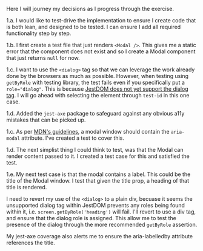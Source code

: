Here I will journey my decisions as I progress through the exercise.

1.a.
I would like to test-drive the implementation to ensure I create code that is both lean, and designed to be tested. I can ensure I add all required functionality step by step.

1.b.
I first create a test file that just renders `<Modal />`. This gives me a static error that the component does not exist and so I create a Modal component that just returns `null` for now.

1.c.
I want to use the `<dialog>` tag so that we can leverage the work already done by the browsers as much as possible. However, when testing using `getByRole` with testing library, the test fails even if you specifically put a `role="dialog"`. This is because [JestDOM does not yet support the dialog tag](https://github.com/jsdom/jsdom/issues/3294). I will go ahead with selecting the element through `test-id` in this one case.

1.d.
Added the `jest-axe` package to safeguard against any obvious a11y mistakes that can be picked up.

1.c.
As per [MDN's guidelines](https://developer.mozilla.org/en-US/docs/Web/HTML/Element/dialog), a modal window should contain the `aria-modal` attribute. I've created a test to cover this.

1.d.
The next simplist thing I could think to test, was that the Modal can render content passed to it. I created a test case for this and satisfied the test.

1.e.
My next test case is that the modal contains a label. This could be the title of the Modal window. I test that given the title prop, a heading of that title is rendered.

I need to revert my use of the `<dialog>` to a plain div, becuase it seems the unsupported dialog tag within JestDOM prevents any roles being found within it, i.e. `screen.getByRole('heading')` will fail. I'll revert to use a div tag, and ensure that the dialog role is assigned. This allow me to test the presence of the dialog through the more recommended `getByRole` assertion.

My jest-axe coverage also alerts me to ensure the aria-labelledby attribute references the title.
